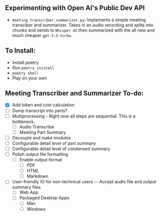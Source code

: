 ## Experimenting with Open AI's Public Dev API
- `meeting_transcriber_summarizer.py`: Implements a simple meeting transciber and summarizer. Takes in an audio recording and splits into chunks and sends to `Whisper AI` then summarized with the all new and much cheaper `gpt-3.5-turbo`.

## To Install:
- Install poetry
- Run `poetry inistall`
- `poetry shell`
- Play on your own


## Meeting Transcriber and Summarizer To-do:
- [x] Add token and cost calculation
- [ ] Dump transcript into parts?
- [ ] Multiprocessing - Right now all steps are sequential. This is a bottleneck.
  - [ ] Audio Transcribe
  - [ ] Meeting Part Summary
- [ ] Decouple and make modules
- [ ] Configurable detail level of part summary
- [ ] Configurable detail level of condensed summary
- [ ] Polish output file formatting
  - [ ] Enable output format
    - [ ] PDF
    - [ ] HTML
    - [ ] Markdown
- [ ] User-friendly IO for non-technical users -- Accept audio file and output summary files
  - [ ] Web App
  - [ ] Packaged Desktop Apps
    - [ ] Mac
    - [ ] Windows